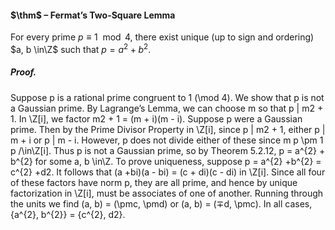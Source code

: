 #### $\thm$ – Fermat’s Two-Square Lemma
For every prime $p \equiv 1 \mod 4$, there exist unique (up to sign and ordering) $a, b \in\Z$ such that $p = a^{2} + b^{2}$.

##### *Proof.*
Suppose p is a rational prime congruent to 1 
(\mod 4). We show that p is not a Gaussian prime. By Lagrange’s Lemma, we can 
choose m so that p | m2 + 1. In \Z[i], we factor 
m2 + 1 = (m + i)(m - i). 
Suppose p were a Gaussian prime. Then by the Prime Divisor Property in \Z[i], since 
p | m2 + 1, either p | m + i or p | m - i. However, p does not divide either of 
these since m 
p \pm 1 
p /\in\Z[i]. Thus p is not a Gaussian prime, so by Theorem 5.2.12, 
p = a^{2} + b^{2} for some a, b \in\Z. 
To prove uniqueness, suppose p = a^{2} +b^{2} = c^{2} +d2. It follows that (a +bi)(a - 
bi) = (c + di)(c - di) in \Z[i]. Since all four of these factors have norm p, they are 
all prime, and hence by unique factorization in \Z[i], must be associates of one of
another. Running through the units we find (a, b) = (\pmc, \pmd) or (a, b) = (∓d, \pmc). 
In all cases, {a^{2}, b^{2}} = {c^{2}, d2}.